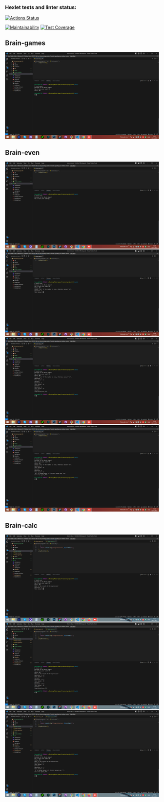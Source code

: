### Hexlet tests and linter status:
[![Actions Status](https://github.com/MikhailKup/frontend-project-44/workflows/hexlet-check/badge.svg)](https://github.com/MikhailKup/frontend-project-44/actions)

[![Maintainability](https://api.codeclimate.com/v1/badges/1b7ae31d1674576ba4ed/maintainability)](https://codeclimate.com/github/MikhailKup/frontend-project-44/maintainability)
[![Test Coverage](https://api.codeclimate.com/v1/badges/1b7ae31d1674576ba4ed/test_coverage)](https://codeclimate.com/github/MikhailKup/frontend-project-44/test_coverage)



<!-- Asciinema -->
<!-- 1. Brain-games -->
## Brain-games
![Работа команды brain-games](/demo/brain-games_1.jpg)

<!-- 2. Brain-even -->
## Brain-even
![Запуск команды brain-even](/demo/brain-even_1.jpg)
![Начало игры](/demo/brain-even_2.jpg)
![Результат выигрыша](/demo/brain-even_3.jpg)
![Результат проигрыша](/demo/brain-even_4.jpg)

<!-- 2. Brain-calc -->
## Brain-calc
![Запуск команды brain-calc](/demo/brain-calc_1.jpg)
![Результат выигрыша](/demo/brain-calc_2.jpg)
![Результат проигрыша](/demo/brain-calc_3.jpg)
